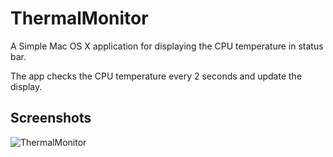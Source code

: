 # ThermalMonitor
A Simple Mac OS X application for displaying the CPU temperature in status bar.

The app checks the CPU temperature every 2 seconds and update the display.

## Screenshots

![ThermalMonitor](https://user-images.githubusercontent.com/18528907/84711655-cd77d700-afa1-11ea-81d2-4dba7f7b5815.png)
